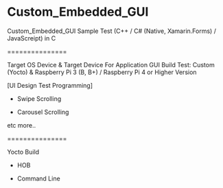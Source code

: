 # Custom_Embedded_GUI
Custom_Embedded_GUI Sample Test (C++ / C# (Native, Xamarin.Forms) / JavaScreipt) in C

===============

Target OS Device & Target Device For Application GUI Build Test: Custom (Yocto) & Raspberry Pi 3 (B, B+) / Raspberry Pi 4 or Higher Version   

[UI Design Test Programming]

- Swipe Scrolling

- Carousel Scrolling

etc more..

===============

Yocto Build

- HOB 

- Command Line
